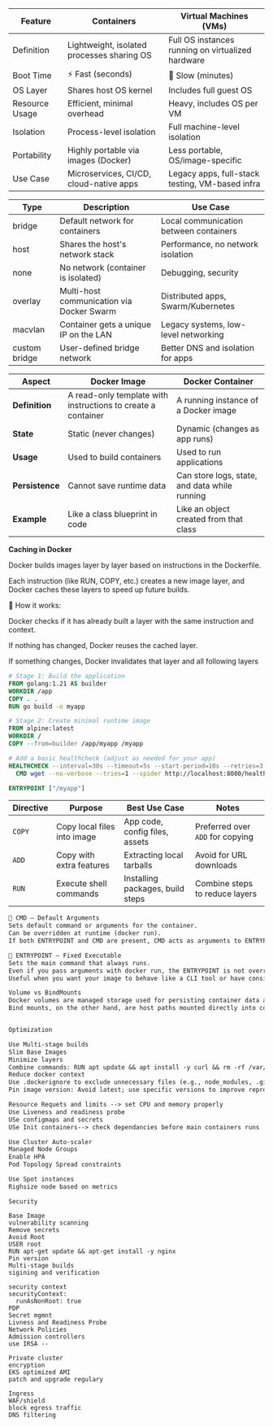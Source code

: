 | Feature | Containers | Virtual Machines (VMs) |
| --- | --- | --- |
| Definition | Lightweight, isolated processes sharing OS | Full OS instances running on virtualized hardware |
| Boot Time | ⚡️ Fast (seconds) | 🐢 Slow (minutes) |
| OS Layer | Shares host OS kernel | Includes full guest OS |
| Resource Usage | Efficient, minimal overhead | Heavy, includes OS per VM |
| Isolation | Process-level isolation | Full machine-level isolation |
| Portability | Highly portable via images (Docker) | Less portable, OS/image-specific |
| Use Case | Microservices, CI/CD, cloud-native apps | Legacy apps, full-stack testing, VM-based infra |


| Type | Description | Use Case |
| --- | --- | --- |
| bridge | Default network for containers | Local communication between containers |
| host | Shares the host's network stack | Performance, no network isolation |
| none | No network (container is isolated) | Debugging, security |
| overlay | Multi-host communication via Docker Swarm | Distributed apps, Swarm/Kubernetes |
| macvlan | Container gets a unique IP on the LAN | Legacy systems, low-level networking |
| custom bridge | User-defined bridge network | Better DNS and isolation for apps |

| Aspect | Docker Image | Docker Container |
| --- | --- | --- |
| **Definition** | A read-only template with instructions to create a container | A running instance of a Docker image |
| **State** | Static (never changes) | Dynamic (changes as app runs) |
| **Usage** | Used to build containers | Used to run applications |
| **Persistence** | Cannot save runtime data | Can store logs, state, and data while running |
| **Example** | Like a class blueprint in code | Like an object created from that class |

**Caching in Docker**

Docker builds images layer by layer based on instructions in the Dockerfile.

Each instruction (like RUN, COPY, etc.) creates a new image layer, and Docker caches these layers to speed up future builds.

🧠 How it works:

Docker checks if it has already built a layer with the same instruction and context.

If nothing has changed, Docker reuses the cached layer.

If something changes, Docker invalidates that layer and all following layers

```Dockerfile
# Stage 1: Build the application
FROM golang:1.21 AS builder
WORKDIR /app
COPY . .
RUN go build -o myapp

# Stage 2: Create minimal runtime image
FROM alpine:latest
WORKDIR /
COPY --from=builder /app/myapp /myapp

# Add a basic healthcheck (adjust as needed for your app)
HEALTHCHECK --interval=30s --timeout=5s --start-period=10s --retries=3 \
  CMD wget --no-verbose --tries=1 --spider http://localhost:8080/health || exit 1

ENTRYPOINT ["/myapp"]
```

| Directive | Purpose                     | Best Use Case                    | Notes                            |
| --------- | --------------------------- | -------------------------------- | -------------------------------- |
| `COPY`    | Copy local files into image | App code, config files, assets   | Preferred over `ADD` for copying |
| `ADD`     | Copy with extra features    | Extracting local tarballs        | Avoid for URL downloads          |
| `RUN`     | Execute shell commands      | Installing packages, build steps | Combine steps to reduce layers   |

```markdown
🔸 CMD — Default Arguments
Sets default command or arguments for the container.
Can be overridden at runtime (docker run).
If both ENTRYPOINT and CMD are present, CMD acts as arguments to ENTRYPOINT.

🔸 ENTRYPOINT — Fixed Executable
Sets the main command that always runs.
Even if you pass arguments with docker run, the ENTRYPOINT is not overridden.
Useful when you want your image to behave like a CLI tool or have consistent startup behavior.

Volume vs BindMounts
Docker volumes are managed storage used for persisting container data and are ideal for production.
Bind mounts, on the other hand, are host paths mounted directly into containers, great for development where I need to sync files quickly. I usually use volumes for stability and isolation, and bind mounts when I need tight integration with the host during development."
```

```markdown

Optimization

Use Multi-stage builds
Slim Base Images
Minimize layers
Combine commands: RUN apt update && apt install -y curl && rm -rf /var/lib/apt/lists/*
Reduce docker context
Use .dockerignore to exclude unnecessary files (e.g., node_modules, .git).
Pin image version: Avoid latest; use specific versions to improve reproducibility.

Resource Requets and limits --> set CPU and memory properly
Use Liveness and readiness probe
USe configmaps and secrets
USe Init containers--> check dependancies before main containers runs

Use Cluster Auto-scaler
Managed Node Groups
Enable HPA
Pod Topology Spread constraints

Use Spot instances
Righsize node based on metrics
```

```
Security

Base Image
vulnerability scanning
Remove secrets
Avoid Root
USER root
RUN apt-get update && apt-get install -y nginx
Pin version
Multi-stage builds
sigining and verification

security context
securityContext:
  runAsNonRoot: true
PDP
Secret mgmnt
Livness and Readiness Probe
Network Policies
Admission controllers
use IRSA --

Private cluster
encryption
EKS optimized AMI
patch and upgrade regulary

Ingress
WAF/shield
block egress traffic
DNS filtering
```
